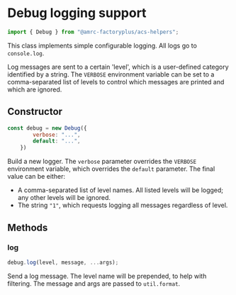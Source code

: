 # Debug logging support

```js
import { Debug } from "@amrc-factoryplus/acs-helpers";
```

This class implements simple configurable logging. All logs go to `console.log`.

Log messages are sent to a certain 'level', which is a user-defined category identified by a string. The `VERBOSE` environment variable can be set to a comma-separated list of levels to control which messages are printed and which are ignored.

## Constructor

```js
const debug = new Debug({
        verbose: "...",
        default: "...",
    })
```

Build a new logger. The `verbose` parameter overrides the `VERBOSE` environment variable, which overrides the `default` parameter. The final value can be either:

* A comma-separated list of level names. All listed levels will be logged; any other levels will be ignored.
* The string `"1"`, which requests logging all messages regardless of level.

## Methods

### log

```js
debug.log(level, message, ...args);
```

Send a log message. The level name will be prepended, to help with filtering. The message and args are passed to `util.format`.
